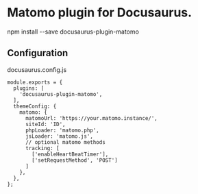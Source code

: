 #  Matomo plugin for Docusaurus.

npm install --save docusaurus-plugin-matomo

## Configuration

docusaurus.config.js
```
module.exports = {
  plugins: [
    'docusaurus-plugin-matomo',
  ],
  themeConfig: {
    matomo: {
      matomoUrl: 'https://your.matomo.instance/',
      siteId: 'ID',
      phpLoader: 'matomo.php',
      jsLoader: 'matomo.js',
      // optional matomo methods
      tracking: [
        ['enableHeartBeatTimer'],
        ['setRequestMethod', 'POST']
      ]
    },
  },
};
```

